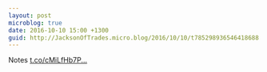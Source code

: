 ```yaml
---
layout: post
microblog: true
date: 2016-10-10 15:00 +1300
guid: http://JacksonOfTrades.micro.blog/2016/10/10/t785298936546418688.html
---
```

Notes [t.co/cMiLfHb7P...](https://t.co/cMiLfHb7PS)
